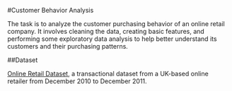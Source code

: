 #Customer Behavior Analysis

The task is to analyze the customer purchasing behavior of an online retail company. It involves cleaning the data, creating basic features, and performing some exploratory data analysis to help better understand its customers and their purchasing patterns.

##Dataset

[Online Retail Dataset](https://archive.ics.uci.edu/ml/datasets/online+retail), a transactional dataset from a UK-based online retailer from December 2010 to December 2011.

